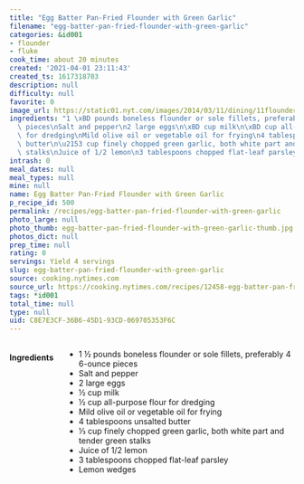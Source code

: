 ```yaml
---
title: "Egg Batter Pan-Fried Flounder with Green Garlic"
filename: "egg-batter-pan-fried-flounder-with-green-garlic"
categories: &id001
- flounder
- fluke
cook_time: about 20 minutes
created: '2021-04-01 23:11:43'
created_ts: 1617318703
description: null
difficulty: null
favorite: 0
image_url: https://static01.nyt.com/images/2014/03/11/dining/11flounder/11flounder-articleLarge.jpg
ingredients: "1 \xBD pounds boneless flounder or sole fillets, preferably 4 6-ounce\
  \ pieces\nSalt and pepper\n2 large eggs\n\xBD cup milk\n\xBD cup all-purpose flour\
  \ for dredging\nMild olive oil or vegetable oil for frying\n4 tablespoons unsalted\
  \ butter\n\u2153 cup finely chopped green garlic, both white part and tender green\
  \ stalks\nJuice of 1/2 lemon\n3 tablespoons chopped flat-leaf parsley\nLemon wedges"
intrash: 0
meal_dates: null
meal_types: null
mine: null
name: Egg Batter Pan-Fried Flounder with Green Garlic
p_recipe_id: 500
permalink: /recipes/egg-batter-pan-fried-flounder-with-green-garlic
photo_large: null
photo_thumb: egg-batter-pan-fried-flounder-with-green-garlic-thumb.jpg
photos_dict: null
prep_time: null
rating: 0
servings: Yield 4 servings
slug: egg-batter-pan-fried-flounder-with-green-garlic
source: cooking.nytimes.com
source_url: https://cooking.nytimes.com/recipes/12458-egg-batter-pan-fried-flounder-with-green-garlic?smid=ck-recipe-iOS-share
tags: *id001
total_time: null
type: null
uid: C8E7E3CF-36B6-45D1-93CD-069705353F6C
---
```

<div class="large-8 medium-7 columns" id="writeup">	</div><!-- #writeup -->
</div><!-- #row-one -->
<div class="row" id="row-two">	<div class="medium-4 small-5 columns" id="ingredients"><h4>Ingredients</h4><div class="box box-ingredients content"><ul>
<li>1 ½ pounds boneless flounder or sole fillets, preferably 4 6-ounce pieces</li>
<li>Salt and pepper</li>
<li>2 large eggs</li>
<li>½ cup milk</li>
<li>½ cup all-purpose flour for dredging</li>
<li>Mild olive oil or vegetable oil for frying</li>
<li>4 tablespoons unsalted butter</li>
<li>⅓ cup finely chopped green garlic, both white part and tender green stalks</li>
<li>Juice of 1/2 lemon</li>
<li>3 tablespoons chopped flat-leaf parsley</li>
<li>Lemon wedges</li>
</ul>
</div>	</div>	<div class="medium-6 small-7 columns" id="directions">	</div>